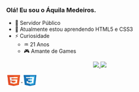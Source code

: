 ### Olá! Eu sou o Áquila Medeiros.

- 🔭 Servidor Público
- 🌱 Atualmente estou aprendendo HTML5 e CSS3
- ⚡ Curiosidade
  - ♒ 21 Anos
  - 🎮 Amante de Games

<div align="center">
  <a href="https://github.com/aquilamedeiros">
  <img height="180em" src="https://github-readme-stats.vercel.app/api?username=aquilamedeiros&show_icons=true&theme=dracula&include_all_commits=true&count_private=true"/>
  <img height="180em" src="https://github-readme-stats.vercel.app/api/top-langs/?username=aquilamedeiros&layout=compact&langs_count=7&theme=dracula"/>
</div>

<div style="display: inline_block;"><br>
  <img align="center" alt="aquila-HTML" height="30" width="40" src="https://raw.githubusercontent.com/devicons/devicon/master/icons/html5/html5-original.svg">
  <img align="center" alt="Rafa-CSS" height="30" width="40" src="https://raw.githubusercontent.com/devicons/devicon/master/icons/css3/css3-original.svg">
</div>

##
